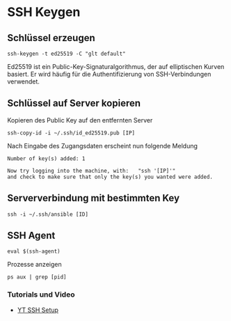 # SSH Keygen

## Schlüssel erzeugen

    ssh-keygen -t ed25519 -C "glt default"

Ed25519 ist ein Public-Key-Signaturalgorithmus, der auf elliptischen Kurven basiert. Er wird häufig für die Authentifizierung von SSH-Verbindungen verwendet. 

## Schlüssel auf Server kopieren

Kopieren des Public Key auf den entfernten Server

    ssh-copy-id -i ~/.ssh/id_ed25519.pub [IP]

Nach Eingabe des Zugangsdaten erscheint nun folgende Meldung

```
Number of key(s) added: 1

Now try logging into the machine, with:   "ssh '[IP]'"
and check to make sure that only the key(s) you wanted were added.
```

## Serververbindung mit bestimmten Key

    ssh -i ~/.ssh/ansible [ID]

## SSH Agent

    eval $(ssh-agent)

Prozesse anzeigen

    ps aux | grep [pid]


### Tutorials und Video
+ [YT SSH Setup](https://youtu.be/-Q4T9wLsvOQ?list=PLT98CRl2KxKEUHie1m24-wkyHpEsa4Y70)
